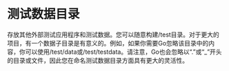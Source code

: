 # 测试数据目录
存放其他外部测试应用程序和测试数据。您可以随意构建/test目录。对于更大的项目，有一个数据子目录是有意义的。例如，如果你需要Go忽略该目录中的内容，你可以使用/test/data或/test/testdata。请注意，Go也会忽略以“.”或“_”开头的目录或文件，因此您在命名测试数据目录方面具有更大的灵活性。